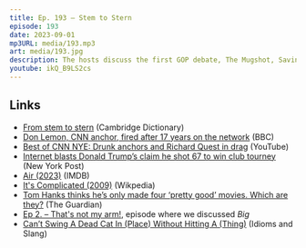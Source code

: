 ```yaml
---
title: Ep. 193 – Stem to Stern
episode: 193
date: 2023-09-01
mp3URL: media/193.mp3
art: media/193.jpg
description: The hosts discuss the first GOP debate, The Mugshot, Saving Private Ryan, Tom Hanks is amazing (except in Elvis), Matt Damon was overweight in Air, Erik doesn't love Forrest Gump, Dennis had some toenails removed, and Erik removed a childhood friend's fingernail once.
youtube: ikQ_B9LS2cs
---
```


## Links

- [From stem to stern](https://dictionary.cambridge.org/dictionary/english/from-stem-to-stern) (Cambridge Dictionary)
- [Don Lemon, CNN anchor, fired after 17 years on the network](https://www.bbc.com/news/world-us-canada-65380349) (BBC)
- [Best of CNN NYE: Drunk anchors and Richard Quest in drag](https://www.youtube.com/watch?v=7x7Bqi7xru0) (YouTube)
- [Internet blasts Donald Trump’s claim he shot 67 to win club tourney](https://nypost.com/2023/08/26/internet-blasts-trumps-claim-he-won-club-tournament-with-67/) (New York Post)
- [Air (2023)](https://www.imdb.com/title/tt16419074/) (IMDB)
- [It's Complicated (2009)](https://en.wikipedia.org/wiki/It%27s_Complicated_(film)) (Wikpedia)
- [Tom Hanks thinks he’s only made four ‘pretty good’ movies. Which are they?](https://www.theguardian.com/film/2022/sep/28/tom-hanks-novel-actor-four-good-movies) (The Guardian)
- [Ep 2. – That's not my arm!](https://happyhour.fm/002), episode where we discussed *Big*
- [Can’t Swing A Dead Cat In (Place) Without Hitting A (Thing)](https://www.idiomsandslang.com/cant-swing-a-dead-cat-in-place-without-hitting-a-thing/) (Idioms and Slang)
